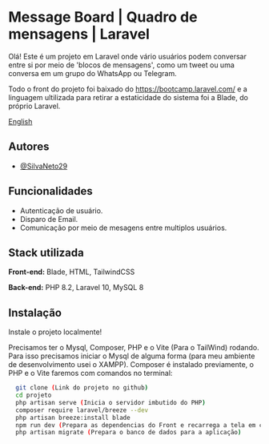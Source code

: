 
# Message Board | Quadro de mensagens | Laravel

  Olá! Este é um projeto em Laravel onde vário usuários podem conversar entre si por meio de 'blocos de mensagens', como um tweet ou uma conversa em um grupo do WhatsApp ou Telegram.

  Todo o front do projeto foi baixado do https://bootcamp.laravel.com/ e a linguagem ultilizada para retirar a estaticidade do sistema foi a Blade, do próprio Laravel.


<a href='https://github.com/SilvaNeto29/Message-Board---Laravel/blob/master/README.en.md'>English</a> 




## Autores
- [@SilvaNeto29](https://www.github.com/SilvaNeto29)


## Funcionalidades

- Autenticação de usuário.
- Disparo de Email.
- Comunicação por meio de mesagens entre multiplos usuários.


## Stack utilizada

**Front-end:** Blade, HTML, TailwindCSS

**Back-end:** PHP 8.2, Laravel 10, MySQL 8


## Instalação

Instale o projeto localmente!

Precisamos ter o Mysql, Composer, PHP e o Vite (Para o TailWind) rodando. Para isso precisamos iniciar o Mysql de alguma forma (para meu ambiente de desenvolvimento usei o XAMPP). Composer é instalado previamente, o PHP e o Vite faremos com comandos no terminal:

```bash
  git clone (Link do projeto no github)
  cd projeto
  php artisan serve (Inicia o servidor imbutido do PHP)
  composer require laravel/breeze --dev 
  php artisan breeze:install blade
  npm run dev (Prepara as dependencias do Front e recarrega a tela em cada alteração)
  php artisan migrate (Prepara o banco de dados para a aplicação)
```
    
